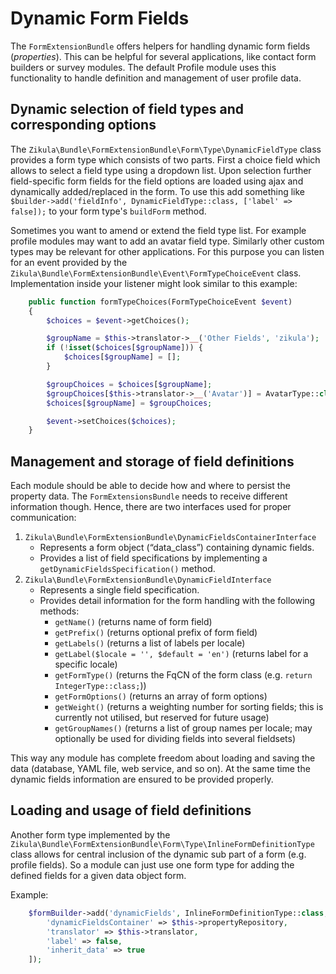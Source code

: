 Dynamic Form Fields
===================

The `FormExtensionBundle` offers helpers for handling dynamic form fields (*properties*). This can be helpful for several applications, like contact form builders or survey modules. The default Profile module uses this functionality to handle definition and management of user profile data.

Dynamic selection of field types and corresponding options
----------------------------------------------------------

The `Zikula\Bundle\FormExtensionBundle\Form\Type\DynamicFieldType` class provides a form type which consists of two parts. First a choice field which allows to select a field type using a dropdown list. Upon selection further field-specific form fields for the field options are loaded using ajax and dynamically added/replaced in the form. To use this add something like `$builder->add('fieldInfo', DynamicFieldType::class, ['label' => false]);` to your form type's `buildForm` method.

Sometimes you want to amend or extend the field type list. For example profile modules may want to add an avatar field type. Similarly other custom types may be relevant for other applications. For this purpose you can listen for an event provided by the `Zikula\Bundle\FormExtensionBundle\Event\FormTypeChoiceEvent` class. Implementation inside your listener might look similar to this example:

```php
    public function formTypeChoices(FormTypeChoiceEvent $event)
    {
        $choices = $event->getChoices();

        $groupName = $this->translator->__('Other Fields', 'zikula');
        if (!isset($choices[$groupName])) {
            $choices[$groupName] = [];
        }

        $groupChoices = $choices[$groupName];
        $groupChoices[$this->translator->__('Avatar')] = AvatarType::class;
        $choices[$groupName] = $groupChoices;

        $event->setChoices($choices);
    }
```

Management and storage of field definitions
-------------------------------------------

Each module should be able to decide how and where to persist the property data. The `FormExtensionsBundle` needs to receive different information though. Hence, there are two interfaces used for proper communication:

1. `Zikula\Bundle\FormExtensionBundle\DynamicFieldsContainerInterface`
   - Represents a form object (“data_class”) containing dynamic fields.
   - Provides a list of field specifications by implementing a `getDynamicFieldsSpecification()` method.
2. `Zikula\Bundle\FormExtensionBundle\DynamicFieldInterface`
   - Represents a single field specification.
   - Provides detail information for the form handling with the following methods:
       - `getName()` (returns name of form field)
       - `getPrefix()` (returns optional prefix of form field)
       - `getLabels()` (returns a list of labels per locale)
       - `getLabel($locale = '', $default = 'en')` (returns label for a specific locale)
       - `getFormType()` (returns the FqCN of the form class (e.g. `return IntegerType::class;`))
       - `getFormOptions()` (returns an array of form options)
       - `getWeight()` (returns a weighting number for sorting fields; this is currently not utilised, but reserved for future usage)
       - `getGroupNames()` (returns a list of group names per locale; may optionally be used for dividing fields into several fieldsets)

This way any module has complete freedom about loading and saving the data (database, YAML file, web service, and so on). At the same time the dynamic fields information are ensured to be provided properly.

Loading and usage of field definitions
--------------------------------------

Another form type implemented by the `Zikula\Bundle\FormExtensionBundle\Form\Type\InlineFormDefinitionType` class allows for central inclusion of the dynamic sub part of a form (e.g. profile fields). So a module can just use one form type for adding the defined fields for a given data object form.

Example:

```php
    $formBuilder->add('dynamicFields', InlineFormDefinitionType::class, [
        'dynamicFieldsContainer' => $this->propertyRepository,
        'translator' => $this->translator,
        'label' => false,
        'inherit_data' => true
    ]);
```

